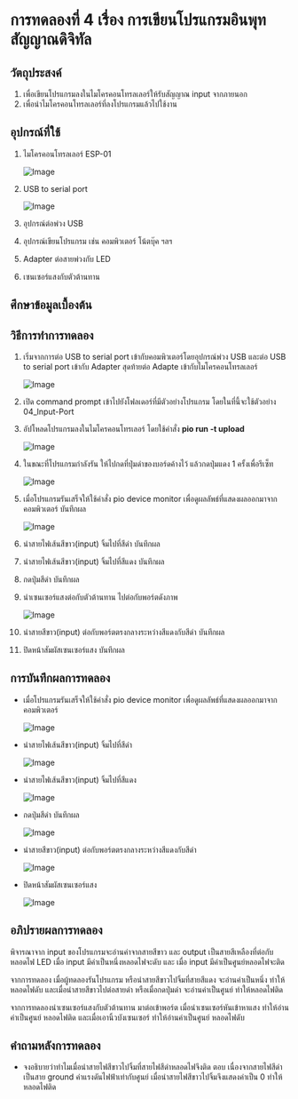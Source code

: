 # การทดลองที่ 4 เรื่อง การเขียนโปรแกรมอินพุทสัญญาณดิจิทัล

## วัตถุประสงค์
1. เพื่อเขียนโปรแกรมลงในไมโครคอนโทรลเลอร์ให้รับสัญญาณ input จากภายนอก
2. เพื่อนำไมโครคอนโทรลเลอร์ที่ลงโปรแกรมแล้วไปใช้งาน

## อุปกรณ์ที่ใช้
1. ไมโครคอนโทรลเลอร์ ESP-01

   ![Image](https://cdn-images-1.medium.com/max/1200/1*RMM4luR-BC8yrsDbmSlkBA.png)

2. USB to serial port

   ![Image](https://daneshjookit.com/5924-home_default/esp8266-to-usb.jpg)

3. อุปกรณ์ต่อพ่วง USB
4. อุปกรณ์เขียนโปรแกรม เช่น คอมพิวเตอร์ โน้ตบุ๊ค ฯลฯ
5. Adapter ต่อสายพ่วงกับ LED
6. เซนเซอร์แสงกับตัวต้านทาน

## ศึกษาข้อมูลเบื้องต้น

## วิธีการทำการทดลอง
1. เริ่มจากการต่อ USB to serial port เข้ากับคอมพิวเตอร์โดยอุปกรณ์พ่วง USB และต่อ USB to serial port เข้ากับ Adapter สุดท้ายต่อ Adapte เข้ากับไมโครคอนโทรลเลอร์

   ![Image](https://github.com/Nana-Nan/image/blob/main/3-1.jpg)

2. เปิด command prompt เข้าไปยังโฟลเดอร์ที่มีตัวอย่างโปรแกรม โดยในที่นี้จะใช้ตัวอย่าง 04_Input-Port

3. อัปโหลดโปรแกรมลงในไมโครคอนโทรเลอร์ โดยใช้คำสั่ง **pio run -t upload**

   ![Image](https://github.com/Nana-Nan/image/blob/main/4-1.jpg)

4. ในขณะที่โปรแกรมกำลังรัน ให้ไปกดที่ปุ่มดำของบอร์ดค้างไว้ แล้วกดปุ่มแดง 1 ครั้งเพื่อรีเซ็ท

   ![Image](https://github.com/Nana-Nan/image/blob/main/4-2.jpg)

5. เมื่อโปรแกรมรันเสร็จให้ใช้คำสั่ง pio device monitor เพื่อดูผลลัพธ์ที่แสดงผลออกมาจากคอมพิวเตอร์ บันทึกผล

   ![Image](https://github.com/Nana-Nan/image/blob/main/4-3.jpg)

6. นำสายไฟเส้นสีขาว(input) จิ้มไปที่สีดำ บันทึกผล

7. นำสายไฟเส้นสีขาว(input) จิ้มไปที่สีแดง บันทึกผล

8. กดปุ่มสีดำ บันทึกผล

9. นำเซนเซอร์แสงต่อกับตัวต้านทาน ไปต่อกับพอร์ตดังภาพ

   ![Image](https://github.com/Nana-Nan/image/blob/main/4-8.jpg)

10. นำสายสีขาว(input) ต่อกับพอร์ตตรงกลางระหว่างสีแดงกับสีดำ บันทึกผล
11. ปิดหน้าสัมผัสเซนเซอร์แสง บันทึกผล

## การบันทึกผลการทดลอง
* เมื่อโปรแกรมรันเสร็จให้ใช้คำสั่ง pio device monitor เพื่อดูผลลัพธ์ที่แสดงผลออกมาจากคอมพิวเตอร์ 

   ![Image](https://github.com/Nana-Nan/image/blob/main/4-4.jpg)

* นำสายไฟเส้นสีขาว(input) จิ้มไปที่สีดำ 

   ![Image](https://github.com/Nana-Nan/image/blob/main/4-5.jpg)

* นำสายไฟเส้นสีขาว(input) จิ้มไปที่สีแดง 

   ![Image](https://github.com/Nana-Nan/image/blob/main/4-6.jpg)

* กดปุ่มสีดำ บันทึกผล

   ![Image](https://github.com/Nana-Nan/image/blob/main/4-7.jpg)

* นำสายสีขาว(input) ต่อกับพอร์ตตรงกลางระหว่างสีแดงกับสีดำ 

   ![Image](https://github.com/Nana-Nan/image/blob/main/4-9.jpg)

* ปิดหน้าสัมผัสเซนเซอร์แสง 

   ![Image](https://github.com/Nana-Nan/image/blob/main/4-10.jpg)

## อภิปรายผลการทดลอง

   พิจารณาจาก input ของโปรแกรมจะอ่านค่าจากสายสีขาว และ output เป็นสายสีเหลืองที่ต่อกับหลอดไฟ LED เมื่อ input มีค่าเป็นหนึ่งหลอดไฟจะดับ และ เมื่อ input มีค่าเป็นศูนย์หลอดไฟจะติด 
   
   จากการทดลอง เมื่อผู้ทดลองรันโปรแกรม หรือนำสายสีขาวไปจิ้มที่สายสีแดง จะอ่านค่าเป็นหนึ่ง ทำให้หลอดไฟดับ และเมื่อนำสายสีขาวไปต่อสายดำ หรือเมื่อกดปุ่มดำ จะอ่านค่าเป็นศูนย์ ทำให้หลอดไฟติด
   
   จากการทดลองนำเซนเซอร์แสงกับตัวต้านทาน มาต่อเข้าพอร์ต เมื่อนำเซนเซอร์หันเข้าหาแสง ทำให้อ่านค่าเป็นศูนย์ หลอดไฟติด และเมื่อเอานิ้วบังเซนเซอร์ ทำให้อ่านค่าเป็นศูนย์ หลอดไฟดับ

## คำถามหลังการทดลอง
* จงอธิบายว่าทำไมเมื่อนำสายไฟสีขาวไปจิ้มที่สายไฟสีดำหลอดไฟจึงติด
   ตอบ เนื่องจากสายไฟสีดำเป็นสาย ground ค่าแรงดันไฟฟ้าเท่ากับศูนย์ เมื่อนำสายไฟสีขาวไปจิ้มจึงแสดงค่าเป็น 0 ทำให้หลอดไฟติด
